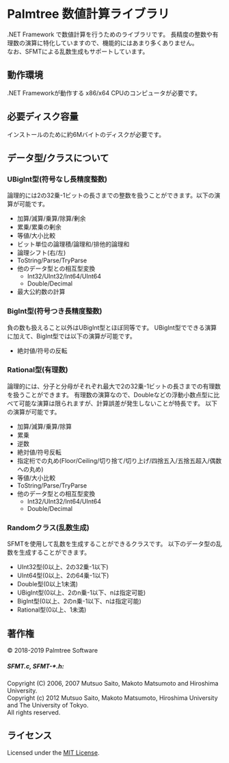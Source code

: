 Palmtree 数値計算ライブラリ
==========================
.NET Framework で数値計算を行うためのライブラリです。
長精度の整数や有理数の演算に特化していますので、機能的にはあまり多くありません。  
なお、SFMTによる乱数生成もサポートしています。
 
動作環境
-------
.NET Frameworkが動作する x86/x64 CPUのコンピュータが必要です。

必要ディスク容量
---------------
インストールのために約6Mバイトのディスクが必要です。

データ型/クラスについて
---------------------
### UBigInt型(符号なし長精度整数) ###
論理的には2の32乗-1ビットの長さまでの整数を扱うことができます。以下の演算が可能です。
* 加算/減算/乗算/除算/剰余
* 累乗/累乗の剰余
* 等値/大小比較
* ビット単位の論理積/論理和/排他的論理和
* 論理シフト(右/左)
* ToString/Parse/TryParse
* 他のデータ型との相互型変換
  * Int32/UInt32/Int64/UInt64
  * Double/Decimal
* 最大公約数の計算

### BigInt型(符号つき長精度整数) ###
負の数も扱えること以外はUBigInt型とほぼ同等です。
UBigInt型でできる演算に加えて、BigInt型では以下の演算が可能です。
* 絶対値/符号の反転

### Rational型(有理数) ###
論理的には、分子と分母がそれぞれ最大で2の32乗-1ビットの長さまでの有理数を扱うことができます。
有理数の演算なので、Doubleなどの浮動小数点型に比べて可能な演算は限られますが、計算誤差が発生しないことが特長です。
以下の演算が可能です。
* 加算/減算/乗算/除算
* 累乗
* 逆数
* 絶対値/符号反転
* 指定桁での丸め(Floor/Ceiling/切り捨て/切り上げ/四捨五入/五捨五超入/偶数への丸め)
* 等値/大小比較
* ToString/Parse/TryParse
* 他のデータ型との相互型変換
  * Int32/UInt32/Int64/UInt64
  * Double/Decimal

### Randomクラス(乱数生成) ###
SFMTを使用して乱数を生成することができるクラスです。
以下のデータ型の乱数を生成することができます。
* UInt32型(0以上、2の32乗-1以下)
* UInt64型(0以上、2の64乗-1以下)
* Double型(0以上1未満)
* UBigInt型(0以上、2のn乗-1以下、nは指定可能)
* BigInt型(0以上、2のn乗-1以下、nは指定可能)
* Rational型(0以上、1未満)
 
著作権
------
&copy; 2018-2019 Palmtree Software

##### SFMT.c, SFMT-*.h: #####
Copyright (C) 2006, 2007 Mutsuo Saito, Makoto Matsumoto and Hiroshima  University.  
Copyright (c) 2012 Mutsuo Saito, Makoto Matsumoto, Hiroshima University  and The University of Tokyo.  
All rights reserved.

ライセンス
----------
Licensed under the [MIT License][mit].
 
[MIT]: http://www.opensource.org/licenses/mit-license.php
